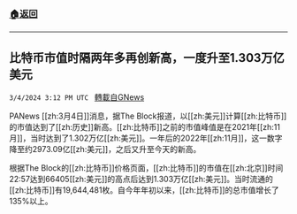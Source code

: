 ###  [:house:返回](README.md)
---


## 比特币市值时隔两年多再创新高，一度升至1.303万亿美元
`3/4/2024 3:12 PM UTC ` [轉載自GNews](https://gnews.org/articles/2364104)

PANews [[zh:3月4日]]消息，据The Block报道，以[[zh:美元]]计算[[zh:比特币]]的市值达到了[[zh:历史]]新高。[[zh:比特币]]之前的市值峰值是在2021年[[zh:11月]]，当时达到了1.302万亿[[zh:美元]]。一年后的2022年[[zh:11月]]，这一数字降至约2973.09亿[[zh:美元]]，之后又升至今天的新高。

根据The Block的[[zh:比特币]]价格页面，[[zh:比特币]]的市值在[[zh:北京]]时间22:57达到66405[[zh:美元]]的高点后达到1.303万亿[[zh:美元]]。当时流通的[[zh:比特币]]有19,644,481枚。自今年年初以来，[[zh:比特币]]的总市值增长了135%以上。
